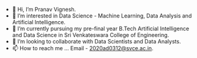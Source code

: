 - 👋 Hi, I’m Pranav Vignesh.
- 👀 I’m interested in Data Science - Machine Learning, Data Analysis and Artificial Intelligence.
- 🌱 I’m currently pursuing my pre-final year B.Tech Artificial Intelligence and Data Science in Sri Venkateswara College of Engineering.
- 💞️ I’m looking to collaborate with Data Scientists and Data Analysts.
- 📫 How to reach me ... Email - 2020ad0312@svce.ac.in.

<!---
pranav22pv/pranav22pv is a ✨ special ✨ repository because its `README.md` (this file) appears on your GitHub profile.
You can click the Preview link to take a look at your changes.
--->
